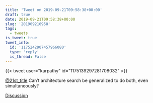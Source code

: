 ```yaml
---
title: 'Tweet on 2019-09-21T09:58:38+00:00'
draft: true
date: 2019-09-21T09:58:38+00:00
slug: '201909210958'
tags:
  - tweets
is_tweet: true
tweet_info:
  id: '1175242907457966080'
  type: 'reply'
  is_thread: False
---
```




{{< tweet user="karpathy" id="1175139297281708032" >}}

[@21st_title](https://x.com/21st_title) Can’t architecture search be generalized to do both, even simultaneously?

[Discussion](https://x.com/sytelus/status/1175242907457966080)
